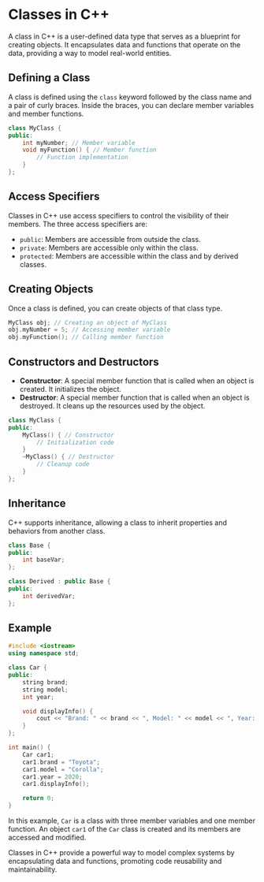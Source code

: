 # Classes in C++

A class in C++ is a user-defined data type that serves as a blueprint for creating objects. It encapsulates data and functions that operate on the data, providing a way to model real-world entities.

## Defining a Class

A class is defined using the `class` keyword followed by the class name and a pair of curly braces. Inside the braces, you can declare member variables and member functions.

```cpp
class MyClass {
public:
    int myNumber; // Member variable
    void myFunction() { // Member function
        // Function implementation
    }
};
```

## Access Specifiers

Classes in C++ use access specifiers to control the visibility of their members. The three access specifiers are:
- `public`: Members are accessible from outside the class.
- `private`: Members are accessible only within the class.
- `protected`: Members are accessible within the class and by derived classes.

## Creating Objects

Once a class is defined, you can create objects of that class type.

```cpp
MyClass obj; // Creating an object of MyClass
obj.myNumber = 5; // Accessing member variable
obj.myFunction(); // Calling member function
```

## Constructors and Destructors

- **Constructor**: A special member function that is called when an object is created. It initializes the object.
- **Destructor**: A special member function that is called when an object is destroyed. It cleans up the resources used by the object.

```cpp
class MyClass {
public:
    MyClass() { // Constructor
        // Initialization code
    }
    ~MyClass() { // Destructor
        // Cleanup code
    }
};
```

## Inheritance

C++ supports inheritance, allowing a class to inherit properties and behaviors from another class.

```cpp
class Base {
public:
    int baseVar;
};

class Derived : public Base {
public:
    int derivedVar;
};
```

## Example

```cpp
#include <iostream>
using namespace std;

class Car {
public:
    string brand;
    string model;
    int year;

    void displayInfo() {
        cout << "Brand: " << brand << ", Model: " << model << ", Year: " << year << endl;
    }
};

int main() {
    Car car1;
    car1.brand = "Toyota";
    car1.model = "Corolla";
    car1.year = 2020;
    car1.displayInfo();

    return 0;
}
```

In this example, `Car` is a class with three member variables and one member function. An object `car1` of the `Car` class is created and its members are accessed and modified.

Classes in C++ provide a powerful way to model complex systems by encapsulating data and functions, promoting code reusability and maintainability.